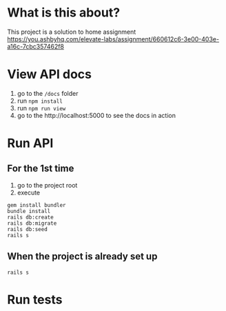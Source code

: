 # What is this about?

This project is a solution to home assignment https://you.ashbyhq.com/elevate-labs/assignment/660612c6-3e00-403e-a16c-7cbc357462f8

# View API docs

1) go to the `/docs` folder
2) run `npm install`
3) run `npm run view`
4) go to the http://localhost:5000 to see the docs in action

# Run API
## For the 1st time
1) go to the project root
2) execute
```
gem install bundler
bundle install
rails db:create
rails db:migrate
rails db:seed
rails s
```

## When the project is already set up
```
rails s
```

# Run tests